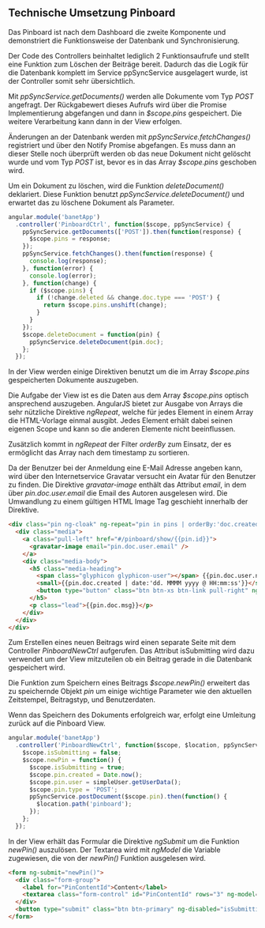 ## Technische Umsetzung Pinboard

Das Pinboard ist nach dem Dashboard die zweite Komponente und demonstriert die Funktionsweise der Datenbank und Synchronisierung.

Der Code des Controllers beinhaltet lediglich 2 Funktionsaufrufe und stellt eine Funktion zum Löschen der Beiträge bereit. Dadurch das die Logik für die Datenbank komplett im Service ppSyncService ausgelagert wurde, ist der Controller somit sehr übersichtlich.

Mit *ppSyncService.getDocuments()* werden alle Dokumente vom Typ *POST* angefragt. Der Rückgabewert dieses Aufrufs wird über die Promise Implementierung abgefangen und dann in *$scope.pins* gespeichert. Die weitere Verarbeitung kann dann in der View erfolgen.

Änderungen an der Datenbank werden mit *ppSyncService.fetchChanges()* registriert und über den Notify Promise abgefangen. Es muss dann an dieser Stelle noch überprüft werden ob das neue Dokument nicht gelöscht wurde und vom Typ *POST* ist, bevor es in das Array *$scope.pins* geschoben wird.

Um ein Dokument zu löschen, wird die Funktion *deleteDocument()* deklariert. Diese Funktion benutzt *ppSyncService.deleteDocument()* und erwartet das zu löschene Dokument als Parameter.

```javascript
angular.module('banetApp')
  .controller('PinboardCtrl', function($scope, ppSyncService) {
    ppSyncService.getDocuments(['POST']).then(function(response) {
      $scope.pins = response;
    });
    ppSyncService.fetchChanges().then(function(response) {
      console.log(response);
    }, function(error) {
      console.log(error);
    }, function(change) {
      if ($scope.pins) {
        if (!change.deleted && change.doc.type === 'POST') {
          return $scope.pins.unshift(change);
        }
      }
    });
    $scope.deleteDocument = function(pin) {
      ppSyncService.deleteDocument(pin.doc);
    };
  });
```

In der View werden einige Direktiven benutzt um die im Array *$scope.pins* gespeicherten Dokumente auszugeben.

Die Aufgabe der View ist es die Daten aus dem Array *$scope.pins* optisch ansprechend auszugeben. AngularJS bietet zur Ausgabe von Arrays die sehr nützliche Direktive *ngRepeat*, welche für jedes Element in einem Array die HTML-Vorlage einmal ausgibt. Jedes Element erhält dabei seinen eigenen Scope und kann so die anderen Elemente nicht beeinflussen.

Zusätzlich kommt in *ngRepeat* der Filter *orderBy* zum Einsatz, der es ermöglicht das Array nach dem timestamp zu sortieren.

Da der Benutzer bei der Anmeldung eine E-Mail Adresse angeben kann, wird über den Internetservice Gravatar versucht ein Avatar für den Benutzer zu finden. Die Direktive *gravatar-image* enthält das Attribut *email*, in dem über *pin.doc.user.email* die Email des Autoren ausgelesen wird. Die Umwandlung zu einem gültigen HTML Image Tag geschieht innerhalb der Direktive.

```html
<div class="pin ng-cloak" ng-repeat="pin in pins | orderBy:'doc.created':true" ng-hide="pin.deleted">
  <div class="media">
    <a class="pull-left" href="#/pinboard/show/{{pin.id}}">
      <gravatar-image email="pin.doc.user.email" />
    </a>
    <div class="media-body">
      <h5 class="media-heading">
        <span class="glyphicon glyphicon-user"></span> {{pin.doc.user.name}}
        <small>{{pin.doc.created | date:'dd. MMMM yyyy @ HH:mm:ss'}}</small>
        <button type="button" class="btn btn-xs btn-link pull-right" ng-click="deleteDocument(pin); pin.deleted = true">delete</button>
      </h5>
      <p class="lead">{{pin.doc.msg}}</p>
    </div>
  </div>
</div>
```

Zum Erstellen eines neuen Beitrags wird einen separate Seite mit dem Controller *PinboardNewCtrl* aufgerufen. Das Attribut isSubmitting wird dazu verwendet um der View mitzuteilen ob ein Beitrag gerade in die Datenbank gespeichert wird.

Die Funktion zum Speichern eines Beitrags *$scope.newPin()* erweitert das zu speichernde Objekt *pin* um einige wichtige Parameter wie den aktuellen Zeitstempel, Beitragstyp, und Benutzerdaten. 

Wenn das Speichern des Dokuments erfolgreich war, erfolgt eine Umleitung zurück auf die Pinboard View.

```javascript
angular.module('banetApp')
  .controller('PinboardNewCtrl', function($scope, $location, ppSyncService, simpleUser) {
    $scope.isSubmitting = false;
    $scope.newPin = function() {
      $scope.isSubmitting = true;
      $scope.pin.created = Date.now();
      $scope.pin.user = simpleUser.getUserData();
      $scope.pin.type = 'POST';
      ppSyncService.postDocument($scope.pin).then(function() {
        $location.path('pinboard');
      });
    };
  });
```

In der View erhält das Formular die Direktive *ngSubmit* um die Funktion *newPin()* auszulösen. Der Textarea wird mit *ngModel* die Variable zugewiesen, die von der *newPin()* Funktion ausgelesen wird.

```html
<form ng-submit="newPin()">
  <div class="form-group">
    <label for="PinContentId">Content</label>
    <textarea class="form-control" id="PinContentId" rows="3" ng-model="pin.msg" ng-disabled="isSubmitting" required></textarea>
  </div>
  <button type="submit" class="btn btn-primary" ng-disabled="isSubmitting">Submit <i ng-show="isSubmitting" class="fa fa-spinner fa-spin"></i></button>
</form>
```

